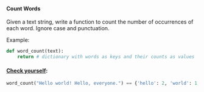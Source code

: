 #### Count Words

Given a text string, write a function to count the number of occurrences of each word. Ignore case and punctuation.

Example:
```python
def word_count(text):
    return # dictionary with words as keys and their counts as values
```

#### <u>Check yourself</u>:

```python
word_count("Hello world! Hello, everyone.") == {'hello': 2, 'world': 1, 'everyone': 1}
```